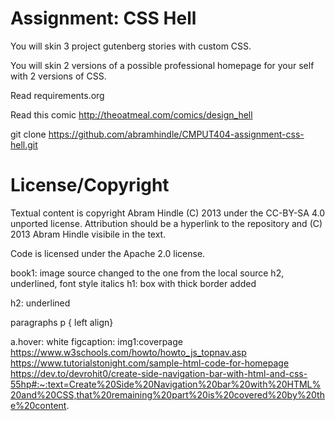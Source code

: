 Assignment: CSS Hell
====================

You will skin 3 project gutenberg stories with custom CSS.

You will skin 2 versions of a possible professional homepage for your
self with 2 versions of CSS.

Read requirements.org

Read this comic http://theoatmeal.com/comics/design_hell

git clone https://github.com/abramhindle/CMPUT404-assignment-css-hell.git

License/Copyright
=================

Textual content is copyright Abram Hindle (C) 2013 under the CC-BY-SA
4.0 unported license. Attribution should be a hyperlink to the
repository and (C) 2013 Abram Hindle visibile in the text.

Code is licensed under the Apache 2.0 license.

book1: image source changed to the one from the local source
h2, underlined, font style italics
h1: box with thick border added

h2: underlined

paragraphs p { left align}

a.hover: white
figcaption: img1:coverpage 
https://www.w3schools.com/howto/howto_js_topnav.asp
https://www.tutorialstonight.com/sample-html-code-for-homepage
https://dev.to/devrohit0/create-side-navigation-bar-with-html-and-css-55hp#:~:text=Create%20Side%20Navigation%20bar%20with%20HTML%20and%20CSS,that%20remaining%20part%20is%20covered%20by%20the%20content.

